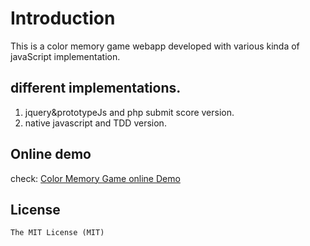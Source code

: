 # Introduction
This is a color memory game webapp developed with various kinda of javaScript implementation.

## different implementations.
1. jquery&prototypeJs and php submit score version.
2. native javascript and TDD version.

## Online demo
check: [Color Memory Game online Demo](http://williammer.github.io/works/colorMemGame)

## License
	The MIT License (MIT)
